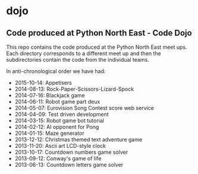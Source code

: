 dojo
====

Code produced at Python North East - Code Dojo
----------------------------------------------

This repo contains the code produced at the Python North East meet
ups. Each directory corresponds to a different meet up and then the
subdirectories contain the code from the individual teams.

In anti-chronological order we have had:

 - 2015-10-14: Appetisers
 - 2014-08-13: Rock-Paper-Scissors-Lizard-Spock
 - 2014-07-16: Blackjack game
 - 2014-06-11: Robot game part deux
 - 2014-05-07: Eurovision Song Contest score web service
 - 2014-04-09: Test driven development
 - 2014-03-15: Robot game bot tutorial
 - 2014-02-12: AI opponent for Pong
 - 2014-01-15: Maze generator
 - 2013-12-12: Christmas themed text adventure game
 - 2013-11-20: Ascii art LCD-style clock
 - 2013-10-17: Countdown numbers game solver
 - 2013-09-12: Conway's game of life
 - 2013-06-13: Countdown letters game solver

